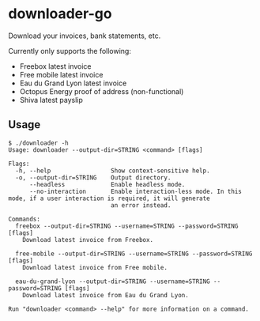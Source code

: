 # downloader-go

Download your invoices, bank statements, etc.

Currently only supports the following:
* Freebox latest invoice
* Free mobile latest invoice
* Eau du Grand Lyon latest invoice
* Octopus Energy proof of address (non-functional)
* Shiva latest payslip

## Usage

```console
$ ./downloader -h
Usage: downloader --output-dir=STRING <command> [flags]

Flags:
  -h, --help                 Show context-sensitive help.
  -o, --output-dir=STRING    Output directory.
      --headless             Enable headless mode.
      --no-interaction       Enable interaction-less mode. In this mode, if a user interaction is required, it will generate
                             an error instead.

Commands:
  freebox --output-dir=STRING --username=STRING --password=STRING [flags]
    Download latest invoice from Freebox.

  free-mobile --output-dir=STRING --username=STRING --password=STRING [flags]
    Download latest invoice from Free mobile.

  eau-du-grand-lyon --output-dir=STRING --username=STRING --password=STRING [flags]
    Download latest invoice from Eau du Grand Lyon.

Run "downloader <command> --help" for more information on a command.
```